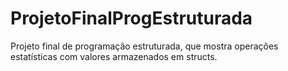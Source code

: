 # ProjetoFinalProgEstruturada
Projeto final de programação estruturada, que mostra operações estatísticas com valores armazenados em structs.

